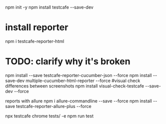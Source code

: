 npm init -y
npm install testcafe --save-dev

# install reporter

npm i testcafe-reporter-html

# TODO: clarify why it's broken

npm install --save testcafe-reporter-cucumber-json --force
npm install --save-dev multiple-cucumber-html-reporter --force
#visual check differences between screenshots
npm install visual-check-testcafe --save-dev --force

reports with allure
npm i allure-commandline --save --force
npm install --save testcafe-reporter-allure-plus --force

npx testcafe chrome tests/ -e
npm run test
